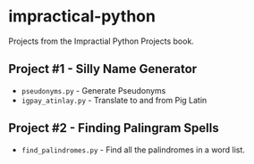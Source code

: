 # impractical-python
Projects from the Impractial Python Projects book.

## Project #1 - Silly Name Generator
* `pseudonyms.py` - Generate Pseudonyms
* `igpay_atinlay.py` - Translate to and from Pig Latin

## Project #2 - Finding Palingram Spells
* `find_palindromes.py` - Find all the palindromes in a word list.
